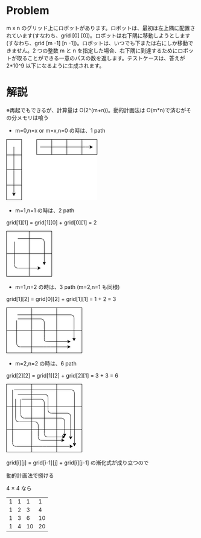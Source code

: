 # Problem

m x n のグリッド上にロボットがあります。ロボットは、最初は左上隅に配置されています(すなわち、grid [0] [0])。ロボットは右下隅に移動しようとします(すなわち、grid [m -1] [n -1])。ロボットは、いつでも下または右にしか移動できません。2 つの整数 m と n を指定した場合、右下隅に到達するためにロボットが取ることができる一意のパスの数を返します。テストケースは、答えが 2\*10^9 以下になるように生成されます。

# 解説

※再起でもできるが、計算量は O(2^(m+n))。動的計画法は O(m\*n)で済むがその分メモリは喰う

- m=0,n=x or m=x,n=0 の時は、1 path

![](./images/image1.png)

- m=1,n=1 の時は、2 path

grid[1][1] = grid[1][0] + grid[0][1] = 2

![](./images/image2.png)

- m=1,n=2 の時は、3 path (m=2,n=1 も同様)

grid[1][2] = grid[0][2] + grid[1][1] = 1 + 2 = 3

![](./images/image3.png)

- m=2,n=2 の時は、6 path

grid[2][2] = grid[1][2] + grid[2][1] = 3 + 3 = 6

![](./images/image4.png)

grid[i][j] = grid[i-1][j] + grid[i][j-1] の漸化式が成り立つので

動的計画法で捌ける

4 × 4 なら

|     |     |     |     |
| --- | --- | --- | --- |
| 1   | 1   | 1   | 1   |
| 1   | 2   | 3   | 4   |
| 1   | 3   | 6   | 10  |
| 1   | 4   | 10  | 20  |
